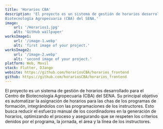 ```yaml
---
title: 'Horarios CBA'
description: 'El proyecto es un sistema de gestión de horarios desarrollado para el Centro de
Biotecnología Agropecuaria (CBA) del SENA.'
image:
    url: '/Horarios1.jpg'
    alt: 'GitHub wallpaper'
worksImage1:
    url: '/image-1.webp'
    alt: 'first image of your project.'
worksImage2:
    url: '/image-2.webp'
    alt: 'second image of your project.'
platform: Web, Movil
stack: Flutter, DJango
website: https://github.com/horariosCBA/horarios_frontend
github: https://github.com/horariosCBA/horarios_frontend
---
```

El proyecto es un sistema de gestión de horarios desarrollado para el Centro de
Biotecnología Agropecuaria (CBA) del SENA. Su principal objetivo es automatizar la
asignación de horarios para las chas de los programas de formación, integrándolos con
las programaciones de los instructores. Esto busca reducir el esfuerzo manual de los
coordinadores en la generación de horarios, optimizando el proceso y asegurando que se
respeten los criterios denidos por el programa, la jornada, el área y la línea de los
instructores.
